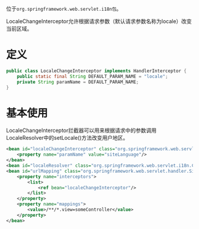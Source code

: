 位于`org.springframework.web.servlet.i18n包`。

LocaleChangeInterceptor允许根据请求参数（默认请求参数名称为locale）改变当前区域。

# 定义

```java
public class LocaleChangeInterceptor implements HandlerInterceptor {
	public static final String DEFAULT_PARAM_NAME = "locale";
	private String paramName = DEFAULT_PARAM_NAME;
}
```

# 基本使用

LocaleChangeInterceptor拦截器可以用来根据请求中的参数调用LocaleResolver中的setLocale()方法改变用户地区。

```xml
<bean id="localeChangeInterceptor" class="org.springframework.web.servlet.i18n.LocaleChangeInterceptor">   
	<property name="paramName" value="siteLanguage"/>
</bean>
<bean id="localeResolver" class="org.springframework.web.servlet.i18n.CookieLocaleResolver"/>
<bean id="urlMapping" class="org.springframework.web.servlet.handler.SimpleUrlHandlerMapping">
	<property name="interceptors"> 
		<list>
			<ref bean="localeChangeInterceptor"/>
		</list> 
	</property>  
	<property name="mappings">
		<value>/**/*.view=someController</value> 
	</property>
</bean>
```